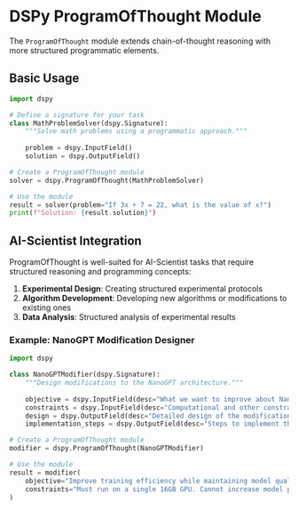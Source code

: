 # DSPy ProgramOfThought Module

The `ProgramOfThought` module extends chain-of-thought reasoning with more structured programmatic elements.

## Basic Usage

```python
import dspy

# Define a signature for your task
class MathProblemSolver(dspy.Signature):
    """Solve math problems using a programmatic approach."""
    
    problem = dspy.InputField()
    solution = dspy.OutputField()

# Create a ProgramOfThought module
solver = dspy.ProgramOfThought(MathProblemSolver)

# Use the module
result = solver(problem="If 3x + 7 = 22, what is the value of x?")
print(f"Solution: {result.solution}")
```

## AI-Scientist Integration

ProgramOfThought is well-suited for AI-Scientist tasks that require structured reasoning and programming concepts:

1. **Experimental Design**: Creating structured experimental protocols
2. **Algorithm Development**: Developing new algorithms or modifications to existing ones
3. **Data Analysis**: Structured analysis of experimental results

### Example: NanoGPT Modification Designer

```python
import dspy

class NanoGPTModifier(dspy.Signature):
    """Design modifications to the NanoGPT architecture."""
    
    objective = dspy.InputField(desc="What we want to improve about NanoGPT")
    constraints = dspy.InputField(desc="Computational and other constraints")
    design = dspy.OutputField(desc="Detailed design of the modification")
    implementation_steps = dspy.OutputField(desc="Steps to implement the modification")

# Create a ProgramOfThought module
modifier = dspy.ProgramOfThought(NanoGPTModifier)

# Use the module
result = modifier(
    objective="Improve training efficiency while maintaining model quality",
    constraints="Must run on a single 16GB GPU. Cannot increase model parameters."
)
```
